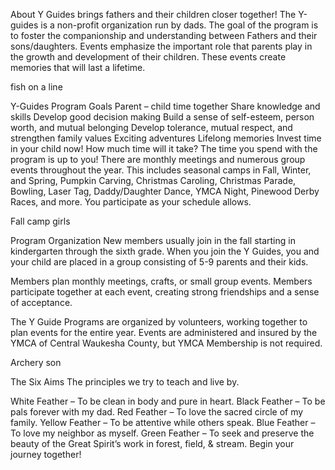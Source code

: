 About
Y Guides brings fathers and their children closer together!
The Y-guides is a non-profit organization run by dads.  The goal of the program is to foster the companionship and understanding between Fathers and their sons/daughters.  Events emphasize the important role that parents play in the growth and development of their children.  These events create memories that will last a lifetime.

fish on a line

Y-Guides Program Goals
Parent – child time together
Share knowledge and skills
Develop good decision making
Build a sense of self-esteem, person worth, and mutual belonging
Develop tolerance, mutual respect, and strengthen family values
Exciting adventures
Lifelong memories
Invest time in your child now!
How much time will it take?
The time you spend with the program is up to you! There are monthly meetings and numerous group events throughout the year. This includes seasonal camps in Fall, Winter, and Spring, Pumpkin Carving, Christmas Caroling, Christmas Parade, Bowling, Laser Tag, Daddy/Daughter Dance, YMCA Night, Pinewood Derby Races, and more.  You participate as your schedule allows.

 

Fall camp girls

Program Organization
New members usually join in the fall starting in kindergarten through the sixth grade. When you join the Y Guides, you and your child are placed in a group consisting of 5-9 parents and their kids.

Members plan monthly meetings, crafts, or small group events. Members participate together at each event, creating strong friendships and a sense of acceptance.

The Y Guide Programs are organized by volunteers, working together to plan events for the entire year. Events are administered and insured by the YMCA of Central Waukesha County, but YMCA Membership is not required.

 

 

Archery son

The Six Aims
The principles we try to teach and live by.

White Feather – To be clean in body and pure in heart.
Black Feather – To be pals forever with my dad.
Red Feather – To love the sacred circle of my family.
Yellow Feather – To be attentive while others speak.
Blue Feather – To love my neighbor as myself.
Green Feather – To seek and preserve the beauty of the Great Spirit’s work in forest, field, & stream.
Begin your journey together!
